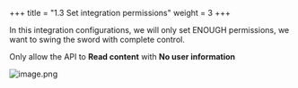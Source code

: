 +++
title = "1.3 Set integration permissions"
weight = 3
+++


In this integration configurations, we will only set ENOUGH permissions, we want to swing the sword with complete control.


Only allow the API to **Read content** with **No user information**


![image.png](/images/002-ii-level-1-notion-to-md/001-1-setup-notion-integration/6-991853-image.png)



